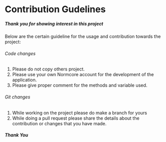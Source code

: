 # Contribution Gudelines

##### Thank you for showing interest in this project
 Below are the certain guideline for the usage and contribution towards the project:

###### Code changes

 1. Please do not copy others project.
 2. Please use your own Normcore account for the development of the application.
 3. Please give proper comment for the methods and variable used.
 
###### Git changes

 1. While working on the project please do make a branch for yours
 2. While doing a pull request please share the details about the contribution or changes that you have made.

##### Thank You
